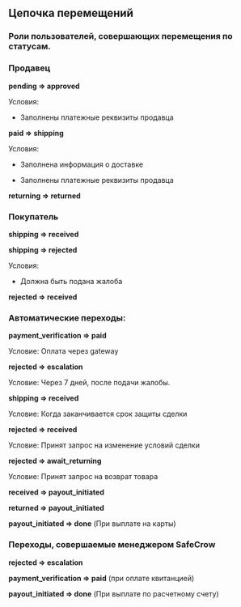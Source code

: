 ## Цепочка перемещений

### Роли пользователей, совершающих перемещения по статусам.

### Продавец

**pending => approved**

Условия: 

* Заполнены платежные реквизиты продавца

**paid => shipping**

Условия:

* Заполнена информация о доставке

* Заполнены платежные реквизиты продавца

**returning => returned**

### Покупатель

**shipping => received**

**shipping => rejected**

Условия:

* Должна быть подана жалоба

**rejected => received**

### Автоматические переходы:

**payment_verification => paid**

Условие: Оплата через gateway

**rejected => escalation**

Условие: Через 7 дней, после подачи жалобы.

**shipping => received**

Условие: Когда заканчивается срок защиты сделки

**rejected => received**

Условие: Принят запрос на изменение условий сделки

**rejected => await_returning**

Условие: Принят запрос на возврат товара

**received => payout_initiated**

**returned => payout_initiated**

**payout_initiated => done** (При выплате на карты)

### Переходы, совершаемые менеджером SafeCrow

**rejected => escalation**

**payment_verification => paid** (при оплате квитанцией)

**payout_initiated => done** (При выплате по расчетному счету)


